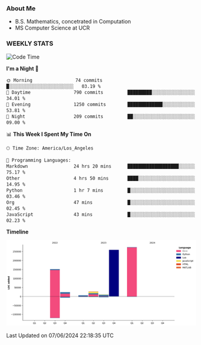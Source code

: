 ### About Me

- B.S. Mathematics, concetrated in Computation
- MS Computer Science at UCR


### WEEKLY STATS
<!--START_SECTION:waka-->
![Code Time](http://img.shields.io/badge/Code%20Time-140%20hrs%207%20mins-blue)

**I'm a Night 🦉** 

```text
🌞 Morning                74 commits          █░░░░░░░░░░░░░░░░░░░░░░░░   03.19 % 
🌆 Daytime                790 commits         █████████░░░░░░░░░░░░░░░░   34.01 % 
🌃 Evening                1250 commits        █████████████░░░░░░░░░░░░   53.81 % 
🌙 Night                  209 commits         ██░░░░░░░░░░░░░░░░░░░░░░░   09.00 % 
```


📊 **This Week I Spent My Time On** 

```text
🕑︎ Time Zone: America/Los_Angeles

💬 Programming Languages: 
Markdown                 24 hrs 20 mins      ███████████████████░░░░░░   75.17 % 
Other                    4 hrs 50 mins       ████░░░░░░░░░░░░░░░░░░░░░   14.95 % 
Python                   1 hr 7 mins         █░░░░░░░░░░░░░░░░░░░░░░░░   03.46 % 
Org                      47 mins             █░░░░░░░░░░░░░░░░░░░░░░░░   02.45 % 
JavaScript               43 mins             █░░░░░░░░░░░░░░░░░░░░░░░░   02.23 % 
```

**Timeline**

![Lines of Code chart](https://raw.githubusercontent.com/nickocruzm/nickocruzm/main/assets/bar_graph.png)


 Last Updated on 07/06/2024 22:18:35 UTC
<!--END_SECTION:waka-->
